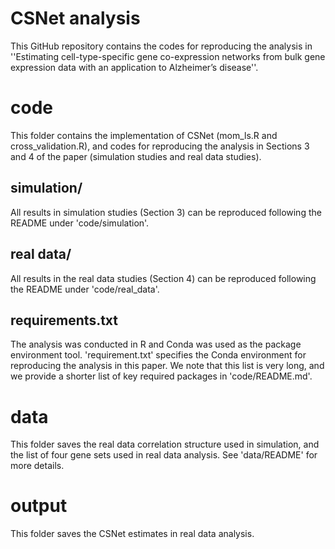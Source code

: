 CSNet analysis
================

This GitHub repository contains the codes for reproducing the analysis in ''Estimating cell-type-specific gene co-expression networks from bulk gene expression data with an application to Alzheimer’s disease''.

# code
This folder contains the implementation of CSNet (mom_ls.R and cross_validation.R), and codes for reproducing the analysis in Sections 3 and 4 of the paper (simulation studies and real data studies).

## simulation/
All results in simulation studies (Section 3) can be reproduced following the README under 'code/simulation'. 

## real data/
All results in the real data studies (Section 4) can be reproduced following the README under 'code/real_data'.

## requirements.txt
The analysis was conducted in R and Conda was used as the package environment tool. 'requirement.txt' specifies the Conda environment for reproducing the analysis in this paper. We note that this list is very long, and we provide a shorter list of key required packages in 'code/README.md'.

# data
This folder saves the real data correlation structure used in simulation, and the list of four gene sets used in real data analysis. See 'data/README' for more details.

# output
This folder saves the CSNet estimates in real data analysis.
